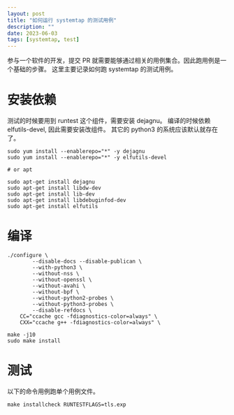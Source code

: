 ```yaml
---
layout: post
title: "如何运行 systemtap 的测试用例"
description: ""
date: 2023-06-03
tags: [systemtap, test]
---
```


参与一个软件的开发，提交 PR 就需要能够通过相关的用例集合。因此跑用例是一个基础的步骤。
这里主要记录如何跑 systemtap 的测试用例。

# 安装依赖

测试的时候要用到 runtest 这个组件，需要安装 dejagnu。
编译的时候依赖 elfutils-devel, 因此需要安装改组件。
其它的 python3 的系统应该默认就存在了。

```shell
sudo yum install --enablerepo="*" -y dejagnu
sudo yum install --enablerepo="*" -y elfutils-devel

# or apt

sudo apt-get install dejagnu
sudo apt-get install libdw-dev
sudo apt-get install lib-dev
sudo apt-get install libdebuginfod-dev
sudo apt-get install elfutils
```

# 编译

```shell
./configure \
        --disable-docs --disable-publican \
        --with-python3 \
        --without-nss \
        --without-openssl \
        --without-avahi \
        --without-bpf \
        --without-python2-probes \
        --without-python3-probes \
        --disable-refdocs \
	CC="ccache gcc -fdiagnostics-color=always" \
	CXX="ccache g++ -fdiagnostics-color=always" \

make -j10
sudo make install
```

# 测试

以下的命令用例跑单个用例文件。

```shell
make installcheck RUNTESTFLAGS=tls.exp
```
